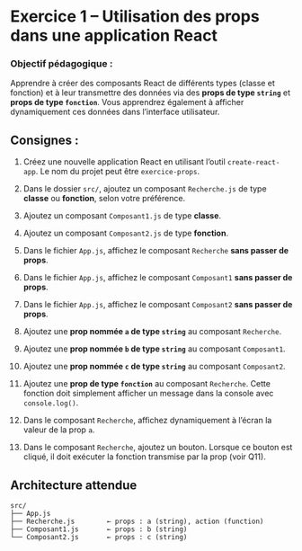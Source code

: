 # Exercice 1 – Utilisation des props dans une application React

### Objectif pédagogique :

Apprendre à créer des composants React de différents types (classe et fonction) et à leur transmettre des données via des **props de type `string`** et **props de type `fonction`**. Vous apprendrez également à afficher dynamiquement ces données dans l’interface utilisateur.



## Consignes :

1. Créez une nouvelle application React en utilisant l’outil `create-react-app`. Le nom du projet peut être `exercice-props`.

2. Dans le dossier `src/`, ajoutez un composant `Recherche.js` de type **classe** ou **fonction**, selon votre préférence.

3. Ajoutez un composant `Composant1.js` de type **classe**.

4. Ajoutez un composant `Composant2.js` de type **fonction**.

5. Dans le fichier `App.js`, affichez le composant `Recherche` **sans passer de props**.

6. Dans le fichier `App.js`, affichez le composant `Composant1` **sans passer de props**.

7. Dans le fichier `App.js`, affichez le composant `Composant2` **sans passer de props**.

8. Ajoutez une **prop nommée `a` de type `string`** au composant `Recherche`.

9. Ajoutez une **prop nommée `b` de type `string`** au composant `Composant1`.

10. Ajoutez une **prop nommée `c` de type `string`** au composant `Composant2`.

11. Ajoutez une **prop de type `fonction`** au composant `Recherche`. Cette fonction doit simplement afficher un message dans la console avec `console.log()`.

12. Dans le composant `Recherche`, affichez dynamiquement à l’écran la valeur de la prop `a`.

13. Dans le composant `Recherche`, ajoutez un bouton. Lorsque ce bouton est cliqué, il doit exécuter la fonction transmise par la prop (voir Q11).



## Architecture attendue

```
src/
├── App.js
├── Recherche.js        ← props : a (string), action (function)
├── Composant1.js       ← props : b (string)
└── Composant2.js       ← props : c (string)
```


